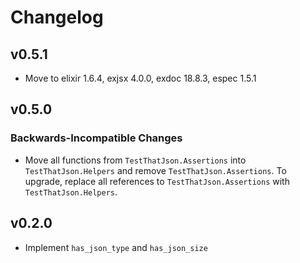 # Changelog

## v0.5.1

* Move to elixir 1.6.4, exjsx 4.0.0, exdoc 18.8.3, espec 1.5.1

## v0.5.0

### Backwards-Incompatible Changes

* Move all functions from `TestThatJson.Assertions` into `TestThatJson.Helpers` and remove `TestThatJson.Assertions`. To upgrade, replace all references to `TestThatJson.Assertions` with `TestThatJson.Helpers`.


## v0.2.0

* Implement `has_json_type` and `has_json_size`
